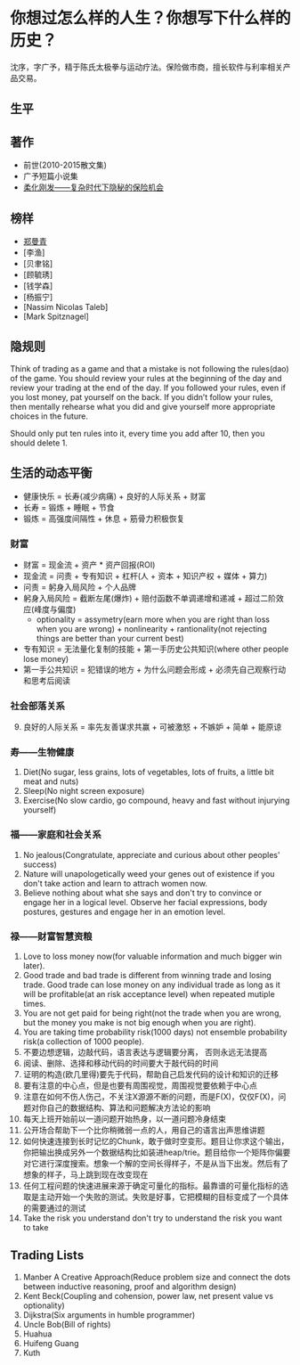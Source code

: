 # 你想过怎么样的人生？你想写下什么样的历史？
沈序，字广予，精于陈氏太极拳与运动疗法。保险做市商，擅长软件与利率相关产品交易。

## 生平

## 著作
- 前世(2010-2015散文集)
- 广予短篇小说集
- [柔化刚发——复杂时代下隐秘的保险机会](https://bookdown.org/xs286/insurmeditations/)

## 榜样
- [郑曼青](https://zh.wikipedia.org/zh-hans/%E9%84%AD%E6%9B%BC%E9%9D%92)
- [李渔]
- [贝聿铭]
- [顾毓琇]
- [钱学森]
- [杨振宁]
- [Nassim Nicolas Taleb]
- [Mark Spitznagel]

## 隐规则
Think of trading as a game and that a mistake is not following the rules(dao) of the game. You should review your rules at the beginning of the day and review your trading at the end of the day. If you followed your rules, even if you lost
money, pat yourself on the back. If you didn’t follow your rules, then
mentally rehearse what you did and give yourself more appropriate choices
in the future.

Should only put ten rules into it, every time you add after 10, then you should delete 1.

## 生活的动态平衡
- 健康快乐 = 长寿(减少病痛) + 良好的人际关系 + 财富
- 长寿 = 锻炼 + 睡眠 + 节食
- 锻炼 = 高强度间隔性 + 休息 + 筋骨力积极恢复

### 财富
- 财富 = 现金流 + 资产 * 资产回报(ROI)
- 现金流 = 问责 + 专有知识 + 杠杆(人 + 资本 + 知识产权 + 媒体 + 算力)
- 问责 = 躬身入局风险 + 个人品牌
- 躬身入局风险 = 截断左尾(爆炸) + 赔付函数不单调递增和递减 + 超过二阶效应(峰度与偏度)
    - optionality = assymetry(earn more when you are right than loss when you are wrong) + nonlinearity + rantionality(not rejecting things are better than your current best) 
- 专有知识 = 无法量化复制的技能 + 第一手历史公共知识(where other people lose money)
- 第一手公共知识 = 犯错误的地方 + 为什么问题会形成 + 必须先自己观察行动和思考后阅读

### 社会部落关系
9. 良好的人际关系 = 率先友善谋求共赢 + 可被激怒 + 不嫉妒 + 简单 + 能原谅

### 寿——生物健康
1. Diet(No sugar, less grains, lots of vegetables, lots of fruits, a little bit meat and nuts)
2. Sleep(No night screen exposure)
3. Exercise(No slow cardio, go compound, heavy and fast without injurying yourself)

### 福——家庭和社会关系
1. No jealous(Congratulate, appreciate and curious about other peoples' success)
2. Nature will unapologetically weed your genes out of existence if you don't take action and learn to attrach women now.
3. Believe nothing about what she says and don't try to convince or engage her in a logical level. Observe her facial expressions, body postures, gestures and engage her in an emotion level.

### 禄——财富智慧资粮
1. Love to loss money now(for valuable information and much bigger win later).
2. Good trade and bad trade is different from winning trade and losing trade. Good trade can lose money on any individual trade as long as it will be profitable(at an risk acceptance level) when repeated mutiple times.
3. You are not get paid for being right(not the trade when you are wrong, but the money you make is not big enough when you are right).
4. You are taking time probability risk(1000 days) not ensemble probability risk(a collection of 1000 people).
5. 不要边想逻辑，边敲代码，语言表达与逻辑要分离， 否则永远无法提高
6. 阅读、删除、选择和移动代码的时间要大于敲代码的时间
7. 证明的构造(欧几里得)要先于代码，帮助自己启发代码的设计和知识的迁移
8. 要有注意的中心点，但是也要有周围视觉，周围视觉要依赖于中心点
9. 注意在如何不伤人伤己，不关注X源源不断的问题，而是F(X)，仅仅F(X)，问题对你自己的数据结构、算法和问题解决方法论的影响
10. 每天上班开始前以一道问题开始热身，以一道问题冷身结束
11. 公开场合帮助下一个比你稍微弱一点的人，用自己的语言出声思维讲题
12. 如何快速连接到长时记忆的Chunk，敢于做时空变形。题目让你求这个输出，你把输出换成另外一个数据结构比如装进heap/trie。题目给你一个矩阵你偏要对它进行深度搜索。想象一个解的空间长得样子，不是从当下出发。然后有了想象的样子，马上跳到现在改变现在
13. 任何工程问题的快速进展来源于确定可量化的指标。最靠谱的可量化指标的选取是主动开始一个失败的测试。失败是好事，它把模糊的目标变成了一个具体的需要通过的测试
14. Take the risk you understand don't try to understand the risk you want to take


## Trading Lists
1. Manber A Creative Approach(Reduce problem size and connect the dots between inductive reasoning, proof and algorithm design)
2. Kent Beck(Coupling and cohension, power law, net present value vs optionality)
3. Dijkstra(Six arguments in humble programmer)
4. Uncle Bob(Bill of rights)
5. Huahua
6. Huifeng Guang
7. Kuth
